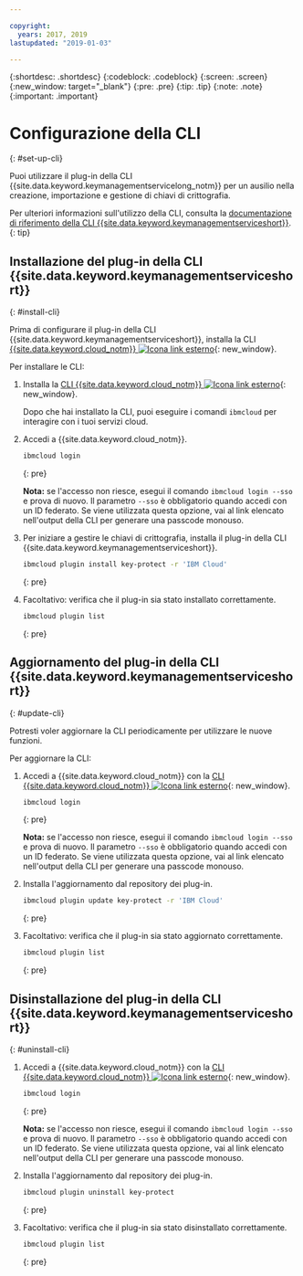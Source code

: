 ```yaml
---

copyright:
  years: 2017, 2019
lastupdated: "2019-01-03"

---
```


{:shortdesc: .shortdesc}
{:codeblock: .codeblock}
{:screen: .screen}
{:new_window: target="_blank"}
{:pre: .pre}
{:tip: .tip}
{:note: .note}
{:important: .important}

# Configurazione della CLI
{: #set-up-cli}

Puoi utilizzare il plug-in della CLI {{site.data.keyword.keymanagementservicelong_notm}} per un ausilio nella creazione, importazione e gestione di chiavi di crittografia.

Per ulteriori informazioni sull'utilizzo della CLI, consulta la [documentazione di riferimento della CLI {{site.data.keyword.keymanagementserviceshort}}](/docs/services/key-protect/cli-reference.html).
{: tip}

## Installazione del plug-in della CLI {{site.data.keyword.keymanagementserviceshort}}
{: #install-cli}

Prima di configurare il plug-in della CLI {{site.data.keyword.keymanagementserviceshort}}, installa la CLI [{{site.data.keyword.cloud_notm}} ![Icona link esterno](../../icons/launch-glyph.svg "Icona link esterno")](/docs/cli/index.html#overview){: new_window}. 

Per installare le CLI:

1. Installa la [CLI {{site.data.keyword.cloud_notm}} ![Icona link esterno](../../icons/launch-glyph.svg "Icona link esterno")](/docs/cli/index.html#overview){: new_window}.

    Dopo che hai installato la CLI, puoi eseguire i comandi `ibmcloud` per interagire con i tuoi servizi cloud.

2. Accedi a {{site.data.keyword.cloud_notm}}.

    ```sh
    ibmcloud login 
    ```
    {: pre}

    **Nota:** se l'accesso non riesce, esegui il comando `ibmcloud login --sso` e prova di nuovo. Il parametro `--sso` è obbligatorio quando
accedi con un ID federato. Se viene utilizzata questa opzione, vai al link elencato nell'output della CLI
per generare una passcode monouso.

3. Per iniziare a gestire le chiavi di crittografia, installa il plug-in della CLI {{site.data.keyword.keymanagementserviceshort}}.

    ```sh
    ibmcloud plugin install key-protect -r 'IBM Cloud'
    ```
    {: pre}

4. Facoltativo: verifica che il plug-in sia stato installato correttamente.

    ```sh
    ibmcloud plugin list
    ```
    {: pre}

## Aggiornamento del plug-in della CLI {{site.data.keyword.keymanagementserviceshort}}
{: #update-cli}

Potresti voler aggiornare la CLI periodicamente per utilizzare le nuove funzioni.

Per aggiornare la CLI:

1. Accedi a {{site.data.keyword.cloud_notm}} con la [CLI {{site.data.keyword.cloud_notm}} ![Icona link esterno](../../icons/launch-glyph.svg "Icona link esterno")](/docs/cli/index.html#overview){: new_window}.

    ```sh
    ibmcloud login 
    ```
    {: pre}

    **Nota:** se l'accesso non riesce, esegui il comando `ibmcloud login --sso` e prova di nuovo. Il parametro `--sso` è obbligatorio quando
accedi con un ID federato. Se viene utilizzata questa opzione, vai al link elencato nell'output della CLI
per generare una passcode monouso.

2. Installa l'aggiornamento dal repository dei plug-in.

    ```sh
    ibmcloud plugin update key-protect -r 'IBM Cloud'
    ```
    {: pre}

3. Facoltativo: verifica che il plug-in sia stato aggiornato correttamente.

    ```sh
    ibmcloud plugin list
    ```
    {: pre}

## Disinstallazione del plug-in della CLI {{site.data.keyword.keymanagementserviceshort}}
{: #uninstall-cli}

1. Accedi a {{site.data.keyword.cloud_notm}} con la [CLI {{site.data.keyword.cloud_notm}} ![Icona link esterno](../../icons/launch-glyph.svg "Icona link esterno")](/docs/cli/index.html#overview){: new_window}.

    ```sh
    ibmcloud login 
    ```
    {: pre}

    **Nota:** se l'accesso non riesce, esegui il comando `ibmcloud login --sso` e prova di nuovo. Il parametro `--sso` è obbligatorio quando
accedi con un ID federato. Se viene utilizzata questa opzione, vai al link elencato nell'output della CLI
per generare una passcode monouso.

2. Installa l'aggiornamento dal repository dei plug-in.

    ```sh
    ibmcloud plugin uninstall key-protect
    ```
    {: pre}

3. Facoltativo: verifica che il plug-in sia stato disinstallato correttamente.

    ```sh
    ibmcloud plugin list
    ```
    {: pre}
